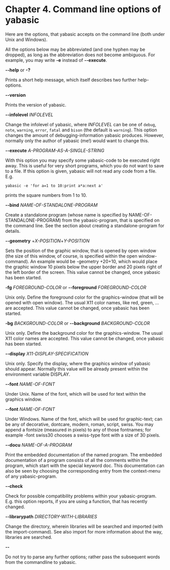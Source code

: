 # Chapter 4. Command line options of yabasic

Here are the options, that yabasic accepts on the command line (both under Unix and Windows).

All the options below may be abbreviated (and one hyphen may be dropped), as long as the abbreviation does not become ambiguous. For example, you may write **-e** instead of **\--execute**.

**\--help** or **-?**

Prints a short help message, which itself describes two further help-options.

**\--version**

Prints the version of yabasic.

**\--infolevel** *INFOLEVEL*

Change the infolevel of yabasic, where *INFOLEVEL* can be one of ```debug```, ```note```, ```warning```, ```error```, ```fatal``` and ```bison``` (the default is ```warning```). This option changes the amount of debugging-information yabasic produces. However, normally only the author of yabasic (me!) would want to change this.

**\--execute** *A-PROGRAM-AS-A-SINGLE-STRING*

With this option you may specify some yabasic-code to be executed right away. This is useful for very short programs, which you do not want to save to a file. If this option is given, yabasic will not read any code from a file. E.g.

```
yabasic -e 'for a=1 to 10:print a*a:next a'
```

prints the square numbers from 1 to 10.

**\--bind** *NAME-OF-STANDALONE-PROGRAM*

Create a standalone program (whose name is specified by NAME-OF-STANDALONE-PROGRAM) from the yabasic-program, that is specified on the command line. See the section about creating a standalone-program for details.

**\--geometry** +*X-POSITION*+*Y-POSITION*

Sets the position of the graphic window, that is opened by open window (the size of this window, of course, is specified within the open window-command). An example would be -geometry +20+10, which would place the graphic window 10 pixels below the upper border and 20 pixels right of the left border of the screen. This value cannot be changed, once yabasic has been started.

**-fg** *FOREGROUND-COLOR* or **\--foreground** *FOREGROUND-COLOR*

Unix only. Define the foreground color for the graphics-window (that will be opened with open window). The usual X11 color names, like red, green, … are accepted. This value cannot be changed, once yabasic has been started.

**-bg** *BACKGROUND-COLOR* or **\--background** *BACKGROUND-COLOR*

Unix only. Define the background color for the graphics-window. The usual X11 color names are accepted. This value cannot be changed, once yabasic has been started.

**\--display** *X11-DISPLAY-SPECIFICATION*

Unix only. Specify the display, where the graphics window of yabasic should appear. Normally this value will be already present within the environment variable DISPLAY.

**\--font** *NAME-OF-FONT*

Under Unix. Name of the font, which will be used for text within the graphics window.

**\--font** *NAME-OF-FONT*

Under Windows. Name of the font, which will be used for graphic-text; can be any of decorative, dontcare, modern, roman, script, swiss. You may append a fontsize (measured in pixels) to any of those fontnames; for example -font swiss30 chooses a swiss-type font with a size of 30 pixels.

**\--docu** *NAME-OF-A-PROGRAM*

Print the embedded documentation of the named program. The embedded documentation of a program consists of all the comments within the program, which start with the special keyword doc. This documentation can also be seen by choosing the corresponding entry from the context-menu of any yabasic-program.

**\--check**

Check for possible compatibility problems within your yabasic-program. E.g. this option reports, if you are using a function, that has recently changed.

**\--librarypath** *DIRECTORY-WITH-LIBRARIES*

Change the directory, wherein libraries will be searched and imported (with the import-command). See also import for more information about the way, libraries are searched.

**\--**

 Do not try to parse any further options; rather pass the subsequent words from the commandline to yabasic.
